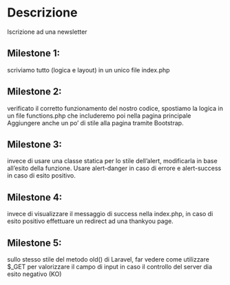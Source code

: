 # Descrizione
Iscrizione ad una newsletter

## Milestone 1: 
scriviamo tutto (logica e layout) in un unico file index.php

## Milestone 2: 
verificato il corretto funzionamento del nostro codice, spostiamo la logica in un file functions.php che includeremo poi nella pagina principale
Aggiungere anche un po’ di stile alla pagina tramite Bootstrap.

## Milestone 3: 
invece di usare una classe statica per lo stile dell’alert, modificarla in base all’esito della funzione. Usare alert-danger in caso di errore e alert-success in caso di esito positivo.

## Milestone 4: 
invece di visualizzare il messaggio di success nella index.php, in caso di esito positivo effettuare un redirect ad una thankyou page.

## Milestone 5: 
sullo stesso stile del metodo old() di Laravel, far vedere come utilizzare $_GET per valorizzare il campo di input in caso il controllo del server dia esito negativo (KO)